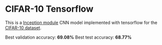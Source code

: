 # CIFAR-10 Tensorflow
This is a [Inception module](http://arxiv.org/pdf/1409.4842v1.pdf) CNN model implemented with tensorflow for the [CIFAR-10 dataset](https://www.cs.toronto.edu/~kriz/cifar.html).

Best validation accuracy: **69.08%**
Best test accuracy: **68.77%**
